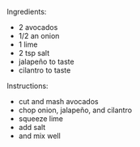 Ingredients:
- 2 avocados
- 1/2 an onion
- 1 lime
- 2 tsp salt
- jalapeño to taste
- cilantro to taste

Instructions:
- cut and mash avocados
- chop onion, jalapeño, and cilantro
- squeeze lime
- add salt
- and mix well
